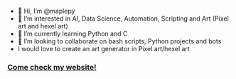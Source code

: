 - 👋 Hi, I’m @maplepy
- 👀 I’m interested in AI, Data Science, Automation, Scripting and Art (Pixel art and hexel art)
- 🌱 I’m currently learning Python and C
- 💞️ I’m looking to collaborate on bash scripts, Python projects and bots
- I would love to create an art generator in Pixel art/hexel art

### [Come check my website!](https://maplepy.github.io/)

<!---
- 📫 How to reach me ...
maplepy/maplepy is a ✨ special ✨ repository because its `README.md` (this file) appears on your GitHub profile.
You can click the Preview link to take a look at your changes.
--->
